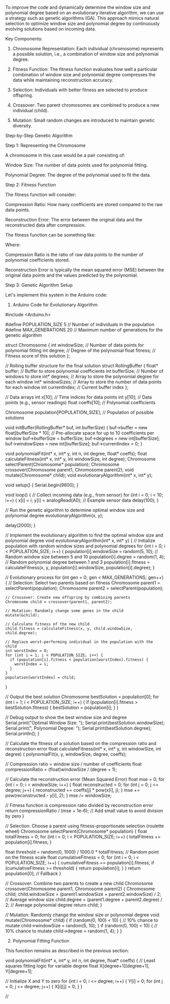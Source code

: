 To improve the code and dynamically determine the window size and polynomial degree based on an evolutionary iterative algorithm, we can use a strategy such as genetic algorithms (GA). This approach mimics natural selection to optimize window size and polynomial degree by continuously evolving solutions based on incoming data.

Key Components:

1. Chromosome Representation: Each individual (chromosome) represents a possible solution, i.e., a combination of window size and polynomial degree.


2. Fitness Function: The fitness function evaluates how well a particular combination of window size and polynomial degree compresses the data while maintaining reconstruction accuracy.


3. Selection: Individuals with better fitness are selected to produce offspring.


4. Crossover: Two parent chromosomes are combined to produce a new individual (child).


5. Mutation: Small random changes are introduced to maintain genetic diversity.



Step-by-Step Genetic Algorithm

Step 1: Representing the Chromosome

A chromosome in this case would be a pair consisting of:

Window Size: The number of data points used for polynomial fitting.

Polynomial Degree: The degree of the polynomial used to fit the data.


Step 2: Fitness Function

The fitness function will consider:

Compression Ratio: How many coefficients are stored compared to the raw data points.

Reconstruction Error: The error between the original data and the reconstructed data after compression.


The fitness function can be something like: 

Where:

Compression Ratio is the ratio of raw data points to the number of polynomial coefficients stored.

Reconstruction Error is typically the mean squared error (MSE) between the original data points and the values predicted by the polynomial.


Step 3: Genetic Algorithm Setup

Let's implement this system in the Arduino code:

1. Arduino Code for Evolutionary Algorithm

#include <Arduino.h>

#define POPULATION_SIZE 5   // Number of individuals in the population
#define MAX_GENERATIONS 20  // Maximum number of generations for the genetic algorithm

struct Chromosome {
  int windowSize;       // Number of data points for polynomial fitting
  int degree;           // Degree of the polynomial
  float fitness;        // Fitness score of this solution
};

// Rolling buffer structure for the final solution
struct RollingBuffer {
  float* buffer;         // Buffer to store polynomial coefficients
  int bufferSize;        // Number of windows to store
  int* degrees;          // Array to store the polynomial degree for each window
  int* windowSizes;      // Array to store the number of data points for each window
  int currentIndex;      // Current buffer index
};

// Data arrays
int x[10];               // Time indices for data points
int y[10];               // Data points (e.g., sensor readings)
float coeffs[10];        // Polynomial coefficients

Chromosome population[POPULATION_SIZE];  // Population of possible solutions

void initBuffer(RollingBuffer* buf, int bufferSize) {
  buf->buffer = new float[bufferSize * 10];  // Pre-allocate space for up to 10 coefficients per window
  buf->bufferSize = bufferSize;
  buf->degrees = new int[bufferSize];
  buf->windowSizes = new int[bufferSize];
  buf->currentIndex = 0;
}

void polynomialFit(int* x, int* y, int n, int degree, float* coeffs);
float calculateFitness(int* x, int* y, int windowSize, int degree);
Chromosome selectParent(Chromosome* population);
Chromosome crossover(Chromosome parent1, Chromosome parent2);
void mutate(Chromosome* child);
void evolutionaryAlgorithm(int* x, int* y);

void setup() {
  Serial.begin(9600);
}

void loop() {
  // Collect incoming data (e.g., from sensor)
  for (int i = 0; i < 10; i++) {
    x[i] = i;
    y[i] = analogRead(A0);  // Example sensor data
    delay(100);
  }

  // Run the genetic algorithm to determine optimal window size and polynomial degree
  evolutionaryAlgorithm(x, y);

  delay(2000);
}

// Implement the evolutionary algorithm to find the optimal window size and polynomial degree
void evolutionaryAlgorithm(int* x, int* y) {
  // Initialize population with random window sizes and polynomial degrees
  for (int i = 0; i < POPULATION_SIZE; i++) {
    population[i].windowSize = random(5, 10);  // Random window size between 5 and 10
    population[i].degree = random(1, 4);       // Random polynomial degree between 1 and 3
    population[i].fitness = calculateFitness(x, y, population[i].windowSize, population[i].degree);
  }

  // Evolutionary process
  for (int gen = 0; gen < MAX_GENERATIONS; gen++) {
    // Selection: Select two parents based on fitness
    Chromosome parent1 = selectParent(population);
    Chromosome parent2 = selectParent(population);

    // Crossover: Create new offspring by combining parents
    Chromosome child = crossover(parent1, parent2);

    // Mutation: Randomly change some genes in the child
    mutate(&child);

    // Calculate fitness of the new child
    child.fitness = calculateFitness(x, y, child.windowSize, child.degree);

    // Replace worst-performing individual in the population with the child
    int worstIndex = 0;
    for (int i = 1; i < POPULATION_SIZE; i++) {
      if (population[i].fitness < population[worstIndex].fitness) {
        worstIndex = i;
      }
    }
    population[worstIndex] = child;
  }

  // Output the best solution
  Chromosome bestSolution = population[0];
  for (int i = 1; i < POPULATION_SIZE; i++) {
    if (population[i].fitness > bestSolution.fitness) {
      bestSolution = population[i];
    }
  }

  // Debug output to show the best window size and degree
  Serial.print("Optimal Window Size: ");
  Serial.print(bestSolution.windowSize);
  Serial.print(", Polynomial Degree: ");
  Serial.print(bestSolution.degree);
  Serial.println();
}

// Calculate the fitness of a solution based on the compression ratio and reconstruction error
float calculateFitness(int* x, int* y, int windowSize, int degree) {
  polynomialFit(x, y, windowSize, degree, coeffs);
  
  // Compression ratio = window size / number of coefficients
  float compressionRatio = (float)windowSize / (degree + 1);
  
  // Calculate the reconstruction error (Mean Squared Error)
  float mse = 0;
  for (int i = 0; i < windowSize; i++) {
    float reconstructed = 0;
    for (int j = 0; j <= degree; j++) {
      reconstructed += coeffs[j] * pow(x[i], j);
    }
    mse += pow(reconstructed - y[i], 2);
  }
  mse /= windowSize;

  // Fitness function is compression ratio divided by reconstruction error
  return compressionRatio / (mse + 1e-6);  // Add small value to avoid division by zero
}

// Selection: Choose a parent using fitness-proportionate selection (roulette wheel)
Chromosome selectParent(Chromosome* population) {
  float totalFitness = 0;
  for (int i = 0; i < POPULATION_SIZE; i++) {
    totalFitness += population[i].fitness;
  }

  float threshold = random(0, 1000) / 1000.0 * totalFitness;  // Random point on the fitness scale
  float cumulativeFitness = 0;
  for (int i = 0; i < POPULATION_SIZE; i++) {
    cumulativeFitness += population[i].fitness;
    if (cumulativeFitness >= threshold) {
      return population[i];
    }
  }
  return population[0];  // Fallback
}

// Crossover: Combine two parents to create a new child
Chromosome crossover(Chromosome parent1, Chromosome parent2) {
  Chromosome child;
  child.windowSize = (parent1.windowSize + parent2.windowSize) / 2;  // Average window size
  child.degree = (parent1.degree + parent2.degree) / 2;              // Average polynomial degree
  return child;
}

// Mutation: Randomly change the window size or polynomial degree
void mutate(Chromosome* child) {
  if (random(0, 100) < 10) {  // 10% chance to mutate
    child->windowSize = random(5, 10);
  }
  if (random(0, 100) < 10) {  // 10% chance to mutate
    child->degree = random(1, 4);
  }
}

2. Polynomial Fitting Function

This function remains as described in the previous section:

void polynomialFit(int* x, int* y, int n, int degree, float* coeffs) {
  // Least squares fitting logic for variable degree
  float X[degree+1][degree+1], Y[degree+1];

  // Initialize X and Y to zero
  for (int i = 0; i <= degree; i++) {
    Y[i] = 0;
    for (int j = 0; j <= degree; j++) {
      X[i][j] = 0;
    }
  }

  //


